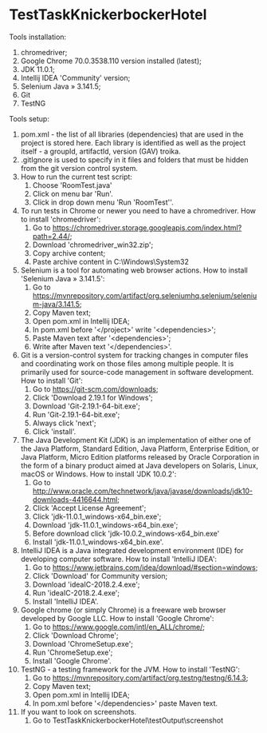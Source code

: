 # TestTaskKnickerbockerHotel

Tools installation:
1. chromedriver;
2. Google Chrome 70.0.3538.110 version installed (latest);
3. JDK 11.0.1;
4. Intellij IDEA 'Community' version;
5. Selenium Java » 3.141.5;
6. Git
7. TestNG

Tools setup:
1. pom.xml - the list of all libraries (dependencies) that are used in the project is stored here. Each library
   is identified as well as the project itself - a groupId, artifactId, version (GAV) troika.
2. .gitIgnore is used to specify in it files and folders that must be hidden from the git version control system.
3. How to run the current test script:
    1) Choose 'RoomTest.java'
    2) Click on menu bar 'Run'.
    3) Click in drop down menu 'Run 'RoomTest''.
4. To run tests in Chrome or newer you need to have a chromedriver.
   How to install 'chromedriver':
    1) Go to https://chromedriver.storage.googleapis.com/index.html?path=2.44/;
    2) Download 'chromedriver_win32.zip';
    3) Copy archive content;
    4) Paste archive content in C:\Windows\System32
5. Selenium is a tool for automating web browser actions.
   How to install 'Selenium Java » 3.141.5':
    1) Go to https://mvnrepository.com/artifact/org.seleniumhq.selenium/selenium-java/3.141.5;
    2) Copy Maven text;
    3) Open pom.xml in Intellij IDEA;
    4) In pom.xml before '</project\>' write '<dependencies\>';
    5) Paste Maven text after '<dependencies\>';
    6) Write after Maven text '</dependencies\>'.
6. Git is a version-control system for tracking changes in computer files and coordinating work on those files
   among multiple people. It is primarily used for source-code management in software development.
   How to install 'Git':
    1) Go to https://git-scm.com/downloads;
    2) Click 'Download 2.19.1 for Windows';
    3) Download 'Git-2.19.1-64-bit.exe';
    4) Run 'Git-2.19.1-64-bit.exe';
    3) Always click 'next';
    4) Click 'install'.
7. The Java Development Kit (JDK) is an implementation of either one of the Java Platform, Standard Edition, Java Platform,
   Enterprise Edition, or Java Platform, Micro Edition platforms released by Oracle Corporation
   in the form of a binary product aimed at Java developers on Solaris, Linux, macOS or Windows.
   How to install 'JDK 10.0.2':
    1) Go to http://www.oracle.com/technetwork/java/javase/downloads/jdk10-downloads-4416644.html;
    2) Click 'Accept License Agreement';
    3) Click 'jdk-11.0.1_windows-x64_bin.exe';
    4) Download 'jdk-11.0.1_windows-x64_bin.exe';
    5) Before download click 'jdk-10.0.2_windows-x64_bin.exe'
    6) Install 'jdk-11.0.1_windows-x64_bin.exe'.
8. IntelliJ IDEA is a Java integrated development environment (IDE) for developing computer software.
   How to install 'IntelliJ IDEA':
    1) Go to https://www.jetbrains.com/idea/download/#section=windows;
    2) Click 'Download' for Community version;
    3) Download 'ideaIC-2018.2.4.exe';
    4) Run 'ideaIC-2018.2.4.exe';
    5) Install 'IntelliJ IDEA'.
9. Google chrome (or simply Chrome) is a freeware web browser developed by Google LLC.
   How to install 'Google Chrome':
    1) Go to https://www.google.com/intl/en_ALL/chrome/;
    2) Click 'Download Chrome';
    3) Download 'ChromeSetup.exe';
    4) Run 'ChromeSetup.exe';
    5) Install 'Google Chrome'.
10. TestNG - a testing framework for the JVM.
    How to install 'TestNG':
    1) Go to https://mvnrepository.com/artifact/org.testng/testng/6.14.3;
    2) Copy Maven text;
    3) Open pom.xml in Intellij IDEA;
    4) In pom.xml before '</dependencies\>' paste Maven text.
11. If you want to look on screenshots.
    1) Go to TestTaskKnickerbockerHotel\testOutput\screenshot